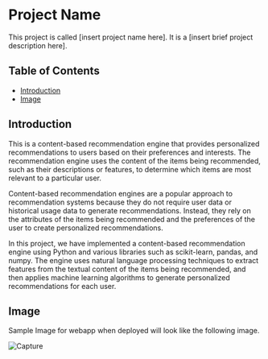 # Project Name
This project is called [insert project name here]. It is a [insert brief project description here].

## Table of Contents

- [Introduction](#introduction)
- [Image](#image)

## Introduction
This is a content-based recommendation engine that provides personalized recommendations to users based on their preferences and interests. The recommendation engine uses the content of the items being recommended, such as their descriptions or features, to determine which items are most relevant to a particular user.

Content-based recommendation engines are a popular approach to recommendation systems because they do not require user data or historical usage data to generate recommendations. Instead, they rely on the attributes of the items being recommended and the preferences of the user to create personalized recommendations.

In this project, we have implemented a content-based recommendation engine using Python and various libraries such as scikit-learn, pandas, and numpy. The engine uses natural language processing techniques to extract features from the textual content of the items being recommended, and then applies machine learning algorithms to generate personalized recommendations for each user.

## Image
Sample Image for webapp when deployed will look like the following image.


![Capture](https://user-images.githubusercontent.com/111629598/230932211-47c927e6-6683-448b-ba97-3dbef0532223.PNG)






